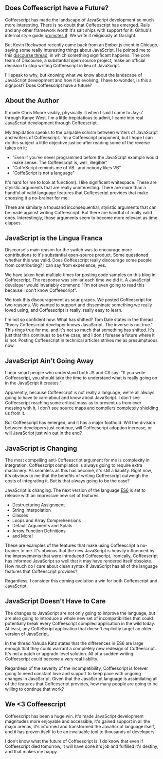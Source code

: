## Does Coffeescript have a Future?

Coffeescript has made the landscape of JavaScript development so much more interesting. There is no doubt that Coffeescript has emerged.  Rails and any other framework worth it's salt ships with support for it. Github's internal style guide [promotes it](https://github.com/styleguide/javascript). We write it religiously at Gaslight.

But Kevin Rockwood recently came back from an Ember.js event in Chicago, saying some really interesting things about JavaScript. He pointed me to this [discourse thread](http://meta.discourse.org/t/is-it-better-for-discourse-to-use-javascript-or-coffeescript/3153/9), in which something significant happens. The core team of Discourse, a substantial open source project, make an official decision to stop writing Coffeescript in lieu of JavaScript.

I'll speak to why, but knowing what we know about the landscape of JavaScript development and how it is evolving, I have to wonder, is this a signpost? Does Coffeescript have a future?

## About the Author

It made Chris Moore visibly, physically ill when I said I came to Jay-Z through Kanye West. I'm a little trepidatious to admit, I came into real JavaScript development through Coffeescript. 

My trepidation speaks to the palpable schism between writers of JavaScript and writers of Coffeescript. I'm a Coffeescript proponent, but I hope I can do this subject a little objective justice after reading some of the reverse takes on it:

- "Even if you've never programmed before the JavaScript example would make sense. The Coffeescript is, well, illegible" 
- "CoffeScript reminds me of VB…and nobody likes VB"
- "CoffeScript is not a language"

It's hard for me to look at function(). I like significant whitespace. These are stylistic arguments that are really uninteresting. There are more than a handful of valid language features that Coffeescript provides that make choosing it a no-brainer for me.

There are similarly a thousand inconsequential, stylistic arguments that can be made against writing Coffeescript. But there are handful of really valid ones. Interestingly, those arguments seem to become more relevant as time elapses.

## JavaScript is the Lingua Franca

Discourse's main reason for the switch was to encourage more contributions to it's substantial open-source product. Some questioned whether this was valid. Does Coffeescript really discourage some people from contributing? I can say from experience, yes.

We have taken heat multiple times for posting code samples on this blog in Coffeescript. The response was similar each time we did it. A JavaScript developer would invariably comment: "I'm not even going to read this because I don't know Coffeescript".

We took this discouragement as sour grapes. We posted Coffeescript for two reasons. We wanted to support and disseminate something we really loved using, and Coffeescript is really, really easy to learn.

I'm not so confident now. What has shifted? Tom Dale states in the thread "Every Coffeescript developer knows JavaScript. The inverse is not true." This rings true for me, and it's not so much that something has shifted. It's just that this continues to be the case, and I don't foresee a future where it is not. Posting Coffeescript in technical articles strikes me as presumptuous now.

## JavaScript Ain't Going Away

I hear smart people who understand both JS and CS say: "If you write Coffeescript, you should take the time to understand what is really going on in the JavaScript it creates." 

Apparently, because Coffeescript is not really a language, we're all always going to have to care about and know about JavaScript. I don't see Coffeescript reaching some critical mass as to prevent us from ever messing with it, I don't see source maps and compilers completely shielding us from it.

But Coffeescript has emerged, and it has a major foothold. Will the division between developers just continue, will Coffeescript adoption increase, or will JavaScript just win out in the end?

## JavaScript is Changing

The most compelling anti-Coffeescript argument for me is complexity in integration. Coffeescript compilation is always going to require extra machinery. As seamless as this has become, it's still a liability. Right now, it's obvious to me that the benefits of writing Coffeescript outweigh the costs of integrating it. But is that always going to be the case?

JavaScript is changing. The next version of the language [ES6](http://net.tutsplus.com/tutorials/javascript-ajax/eight-cool-features-coming-in-es6/) is set to release with an impressive new set of features.

- Destructuring Assignment
- String Interpolation
- Classes
- Loops and Array Comprehensions
- Default Arguments and Splats
- Arrow Function Definitions
- and More!

These are examples of the features that make using Coffeescript a no-brainer to me. It's obvious that the new JavaScript is heavily influenced by the improvements that were introduced Coffeescript. Ironically, Coffeescript has informed JavaScript so well that it may have rendered itself obsolete. How much do I care about clean syntax if JavaScript has all of the language features that Coffeescript provides?

Regardless, I consider this coming evolution a win for both Coffeescript and JavaScript.

## JavaScript Doesn't Have to Care

The changes to JavaScript are not only going to improve the language, but are also going to introduce a whole new set of incompatibilities that could potentially break every Coffeescript compiled application in the wild today. At least, any CoffeScript application that doesn't explicitly target an older version of JavaScript.

In the thread Yahuda Katz states that the differences in ES6 are large enough that they could warrant a completely new redesign of Coffeescript. It's not a patch or upgrade level solution. All of a sudden writing Coffeescript could become a very real liability.

Regardless of the severity of the incompatibility, Coffeescript is forever going to need constant love and support to keep pace with ongoing changes in JavaScript. Given that the JavaScript language is assimilating all of the features that Coffeescript provides, how many people are going to be willing to continue that work?

## We <3 Coffeescript

Coffeescript has been a huge win. It's made JavaScript development magnitudes more enjoyable and accessible, it's gained support in all the major arenas, it's informed and transformed the JavaScript language itself, and it has proven itself to be an invaluable tool to thousands of developers. 

I don't know what the future of Coffeescript is. I do know that even if Coffeescript died tomorrow, it will have done it's job and fulfilled it's destiny, and that makes me happy.
